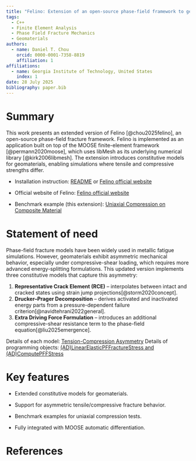 ```yaml
---
title: "Felino: Extension of an open-source phase-field framework to geomaterial fracture"
tags:
  - C++
  - Finite Element Analysis
  - Phase Field Fracture Mechanics
  - Geomaterials
authors:
  - name: Daniel T. Chou
    orcid: 0000-0001-7358-8819
    affiliation: 1
affiliations:
  - name: Georgia Institute of Technology, United States
    index: 1
date: 28 July 2025
bibliography: paper.bib
---
```



# Summary
This work presents an extended version of Felino [@chou2025felino], an open-source phase-field fracture framework.
Felino is implemented as an application built on top of the MOOSE finite-element framework [@permann2020moose], which uses libMesh as its underlying numerical library [@kirk2006libmesh].
The extension introduces constitutive models for geomaterials, enabling simulations where tensile and compressive strengths differ.

- Installation instruction: [README](https://github.com/DanielChou0916/felino/blob/main/README.md) or [Felino official website](https://danielchou0916.github.io/felino.github.io/installation/)

- Official website of Felino: [Felino official website](https://danielchou0916.github.io/felino.github.io/#)

- Benchmark example (this extension): [Uniaxial Compression on Composite Material](https://danielchou0916.github.io/felino.github.io/tutorials/4_composite_uc2D/)


# Statement of need
Phase-field fracture models have been widely used in metallic fatigue simulations. However, geomaterials exhibit asymmetric mechanical behavior, especially under compressive-shear loading, which requires more advanced energy-splitting formulations. This updated version implements three constitutive models that capture this asymmetry:

1. **Representative Crack Element (RCE)** – interpolates between intact and cracked states using strain jump projections[@storm2020concept].
2. **Drucker–Prager Decomposition** – derives activated and inactivated energy parts from a pressure-dependent failure criterion[@navidtehrani2022general].
3. **Extra Driving Force Formulation** – introduces an additional compressive-shear resistance term to the phase-field equation[@liu2025emergence].

Details of each model: [Tension-Compression Asymmetry](https://danielchou0916.github.io/felino.github.io/technical_contents/decomposition/)
Details of programming objects: [(AD)LinearElasticPFFractureStress and (AD)ComputePFFStress](https://danielchou0916.github.io/felino.github.io/feature_objects/crack_stress/)

# Key features

- Extended constitutive models for geomaterials.

- Support for asymmetric tensile/compressive fracture behavior.

- Benchmark examples for uniaxial compression tests.

- Fully integrated with MOOSE automatic differentiation.



# References